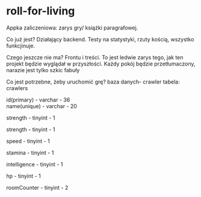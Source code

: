 # roll-for-living

Appka zaliczeniowa: zarys gry/ książki paragrafowej. 

Co już jest? Działający backend. Testy na statystyki, rzuty kością, wszystko funkcjinuje.

Czego jeszcze nie ma? Frontu i treści. To jest ledwie zarys tego, jak ten projekt będzie wyglądał w przyszłości. Każdy pokój będzie przetłumaczony, narazie jest tylko szkic fabuły

Co jest potrzebne, żeby uruchomić grę? 
baza danych- crawler
tabela: crawlers

id(primary) - varchar - 36 
<br>
name(unique) - varchar - 20

strength - tinyint - 1

strength - tinyint - 1

speed - tinyint - 1

stamina - tinyint - 1

intelligence - tinyint - 1

hp - tinyint - 1

roomCounter - tinyint - 2

